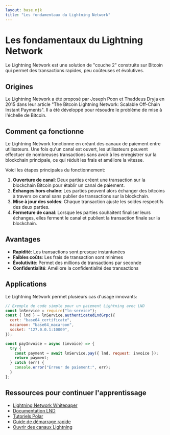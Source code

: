 ```yaml
---
layout: base.njk
title: "Les fondamentaux du Lightning Network"
---
```


# Les fondamentaux du Lightning Network

Le Lightning Network est une solution de "couche 2" construite sur Bitcoin qui permet des transactions rapides, peu coûteuses et évolutives.

## Origines

Le Lightning Network a été proposé par Joseph Poon et Thaddeus Dryja en 2015 dans leur article "The Bitcoin Lightning Network: Scalable Off-Chain Instant Payments". Il a été développé pour résoudre le problème de mise à l'échelle de Bitcoin.

## Comment ça fonctionne

Le Lightning Network fonctionne en créant des canaux de paiement entre utilisateurs. Une fois qu'un canal est ouvert, les utilisateurs peuvent effectuer de nombreuses transactions sans avoir à les enregistrer sur la blockchain principale, ce qui réduit les frais et améliore la vitesse.

Voici les étapes principales du fonctionnement:

1. **Ouverture de canal**: Deux parties créent une transaction sur la blockchain Bitcoin pour établir un canal de paiement.
2. **Échanges hors chaîne**: Les parties peuvent alors échanger des bitcoins à travers ce canal sans publier de transactions sur la blockchain.
3. **Mise à jour des soldes**: Chaque transaction ajuste les soldes respectifs des deux parties.
4. **Fermeture de canal**: Lorsque les parties souhaitent finaliser leurs échanges, elles ferment le canal et publient la transaction finale sur la blockchain.

## Avantages

- **Rapidité**: Les transactions sont presque instantanées
- **Faibles coûts**: Les frais de transaction sont minimes
- **Évolutivité**: Permet des millions de transactions par seconde
- **Confidentialité**: Améliore la confidentialité des transactions

## Applications

Le Lightning Network permet plusieurs cas d'usage innovants:

```js
// Exemple de code simple pour un paiement Lightning avec LND
const lnService = require("ln-service");
const { lnd } = lnService.authenticatedLndGrpc({
  cert: "base64_certificate",
  macaroon: "base64_macaroon",
  socket: "127.0.0.1:10009",
});

const payInvoice = async (invoice) => {
  try {
    const payment = await lnService.pay({ lnd, request: invoice });
    return payment;
  } catch (err) {
    console.error("Erreur de paiement:", err);
  }
};
```

## Ressources pour continuer l'apprentissage

- [Lightning Network Whitepaper](https://lightning.network/lightning-network-paper.pdf)
- [Documentation LND](https://api.lightning.community/)
- [Tutoriels Polar](https://lightningpolar.com/)
- [Guide de démarrage rapide](/lightning-network/getting-started/)
- [Ouvrir des canaux Lightning](/lightning-network/channels/) 